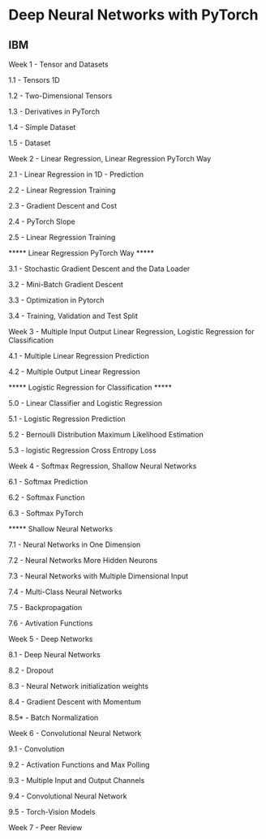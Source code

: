# Deep Neural Networks with PyTorch
## IBM

Week 1 - Tensor and Datasets

1.1 - Tensors 1D

1.2 - Two-Dimensional Tensors

1.3 - Derivatives in PyTorch

1.4 - Simple Dataset

1.5 - Dataset

Week 2 - Linear Regression, Linear Regression PyTorch Way

2.1 - Linear Regression in 1D - Prediction

2.2 - Linear Regression Training

2.3 - Gradient Descent and Cost

2.4 - PyTorch Slope

2.5 - Linear Regression Training

***** Linear Regression PyTorch Way *****

3.1 - Stochastic Gradient Descent and the Data Loader

3.2 - Mini-Batch Gradient Descent

3.3 - Optimization in Pytorch

3.4 - Training, Validation and Test Split

Week 3 - Multiple Input Output Linear Regression, Logistic Regression for Classification

4.1 - Multiple Linear Regression Prediction

4.2 - Multiple Output Linear Regression

***** Logistic Regression for Classification *****

5.0 - Linear Classifier and Logistic Regression

5.1 - Logistic Regression Prediction

5.2 - Bernoulli Distribution Maximum Likelihood Estimation

5.3 - logistic Regression Cross Entropy Loss

Week 4 - Softmax Regression, Shallow Neural Networks

6.1 - Softmax Prediction

6.2 - Softmax Function

6.3 - Softmax PyTorch

***** Shallow Neural Networks

7.1 - Neural Networks in One Dimension

7.2 - Neural Networks More Hidden Neurons

7.3 - Neural Networks with Multiple Dimensional Input

7.4 - Multi-Class Neural Networks

7.5 - Backpropagation

7.6 - Avtivation Functions

Week 5 - Deep Networks

8.1 - Deep Neural Networks

8.2 - Dropout

8.3 - Neural Network initialization weights

8.4 - Gradient Descent with Momentum

8.5* - Batch Normalization

Week 6 - Convolutional Neural Network

9.1 - Convolution

9.2 - Activation Functions and Max Polling

9.3 - Multiple Input and Output Channels

9.4 - Convolutional Neural Network

9.5 - Torch-Vision Models


Week 7 - Peer Review 
